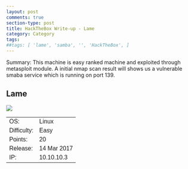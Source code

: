 ```yaml
---
layout: post
comments: true
section-type: post
title: HackTheBox Write-up - Lame
category: Category
tags:
##tags: [ 'lame', 'samba', '', 'HackTheBox', ]
---
```

Summary:
This machine is easy ranked machine and exploited through metasploit module. A initial nmap scan result will shows us a vulnerable smaba service which is running on port 139.

<html>
<head>
<style>
table {
  font-family: arial, sans-serif;
  border-collapse: collapse;
  width: 100%;
}

td, th {
  border: 1px solid #050505;
  text-align: left;
  padding: 8px;
}

tr:nth-child(even) {
  background-color: #050505;
}
</style>
</head>
<body>

<h2 class="text-center">Lame</h2>
<img src="https://www.hackthebox.eu/storage/avatars/fb2d9f98400e3c802a0d7145e125c4ff.png">            
                   <p>
                                            <table>
                                                <tbody>
                                                    <tr>
                                                        <td class="text-right">OS:</td>
                                                        <td>Linux</td>
                                                    </tr>
                                                    <tr>
                                                        <td class="text-right">Difficulty:</td>
                                                        <td> <span class="text-success bold">Easy</span></td>
                                                    </tr>
                                                    <tr>
                                                        <td class="text-right">Points:</td>
                                                        <td><span class="text-success">20</span></td>
                                                    </tr>
                                                    <tr>
                                                        <td class="text-right">Release:</td>
                                                        <td>14 Mar 2017</td>
                                                    </tr>
                                                    <tr>
                                                        <td class="text-right">IP:</td>
                                                        <td>10.10.10.3</td>
                                                    </tr>
                                                </tbody>
                                            </table>
                                    </p>

</body>
</html>
